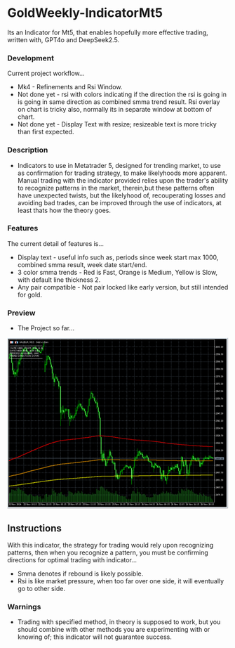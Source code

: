 # GoldWeekly-IndicatorMt5
Its an  Indicator for Mt5, that enables hopefully more effective trading, written with, GPT4o and DeepSeek2.5.

### Development
Current project workflow...
- Mk4 - Refinements and Rsi Window.
- Not done yet - rsi with colors indicating if the direction the rsi is going in is going in same direction as combined smma trend result. Rsi overlay on chart is tricky also, normally its in separate window at bottom of chart.
- Not done yet - Display Text with resize; resizeable text is more tricky than first expected. 


### Description
- Indicators to use in Metatrader 5, designed for trending market, to use as confirmation for trading strategy, to make likelyhoods more apparent. Manual trading with the indicator provided relies upon the trader's ability to recognize patterns in the market, therein,but these patterns often have unexpected twists, but the likelyhood of, recouperating losses and avoiding bad trades, can be improved through the use of indicators, at least thats how the theory goes.

### Features
The current detail of features is...
- Display text - useful info such as, periods since week start max 1000, combined smma result, week date start/end.  
- 3 color smma trends - Red is Fast, Orange is Medium, Yellow is Slow, with default line thickness 2.
- Any pair compatible - Not pair locked like early version, but still intended for gold.

### Preview
- The Project so far...

![indicator preview](media/preview.png)

## Instructions
With this indicator, the strategy for trading would rely upon recognizing patterns, then when you recognize a pattern, you must be confirming directions for optimal trading with indicator... 
- Smma denotes if rebound is likely possible.
- Rsi is like market pressure, when too far over one side, it will eventually go to other side.

### Warnings
- Trading with specified method, in theory is supposed to work, but you should combine with other methods you are experimenting with or knowing of; this indicator will not guarantee success.
